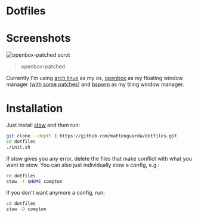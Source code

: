 # Dotfiles

# Screenshots

![openbox-patched scrot]()
> openbox-patched

Currently I'm using [arch linux] as my os, [openbox] as my floating window manager ([with some patches]) and [bspwm] as my tiling window manager.

# Installation

Just install [stow] and then run:

```bash
git clone --depth 1 https://github.com/matteoguarda/dotfiles.git
cd dotfiles
./init.sh
```

If stow gives you any error, delete the files that make conflict with what you want to stow.
You can also just individually stow a config, e.g.:

```bash
cd dotfiles
stow -t $HOME compton
```

If you don't want anymore a config, run:
```bash
cd dotfiles
stow -D compton
```

[arch linux]: https://www.archlinux.org
[openbox]: http://openbox.org/wiki/Main_Page
[with some patches]: https://github.com/dylanaraps/openbox-patched
[bspwm]: https://github.com/baskerville/bspwm
[stow]: https://www.gnu.org/software/stow
